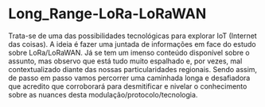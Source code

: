 # Long_Range-LoRa-LoRaWAN
Trata-se de uma das possibilidades tecnológicas para explorar IoT (Internet  das coisas). 
A ideia é fazer uma juntada de informações em face do estudo sobre LoRa/LoRaWAN. Já se tem um imenso conteúdo disponível sobre o assunto, mas observo que está tudo muito espalhado e, por vezes, mal contextualizado diante das nossas particularidades regionais. 
Sendo assim, de passo em passo vamos percorrer uma caminhada longa e desafiadora que acredito que corroborará para desmitificar e nivelar o conhecimento sobre as nuances desta modulação/protocolo/tecnologia.  
